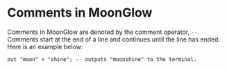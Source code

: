 <!-- comments.md -->

# Comments in MoonGlow

Comments in MoonGlow are denoted by the comment operator, `--`. Comments start at the end of a line and continues until the line has ended. Here is an example below:

```
out "moon" + "shine"; -- outputs "moonshine" to the terminal.
```
